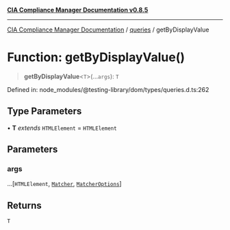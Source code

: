 [**CIA Compliance Manager Documentation v0.8.5**](../../../README.md)

***

[CIA Compliance Manager Documentation](../../../globals.md) / [queries](../README.md) / getByDisplayValue

# Function: getByDisplayValue()

> **getByDisplayValue**\<`T`\>(...`args`): `T`

Defined in: node\_modules/@testing-library/dom/types/queries.d.ts:262

## Type Parameters

• **T** *extends* `HTMLElement` = `HTMLElement`

## Parameters

### args

...\[`HTMLElement`, [`Matcher`](../../../type-aliases/Matcher.md), [`MatcherOptions`](../../../interfaces/MatcherOptions.md)\]

## Returns

`T`
